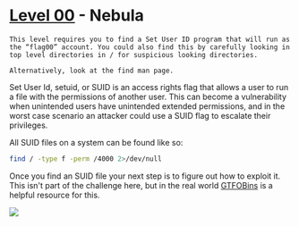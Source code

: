 # [Level 00](https://exploit.education/nebula/level-00/) - Nebula

```
This level requires you to find a Set User ID program that will run as the “flag00” account. You could also find this by carefully looking in top level directories in / for suspicious looking directories.

Alternatively, look at the find man page.
```

Set User Id, setuid, or SUID is an access rights flag that allows a user to run a file with the permissions of another user. This can become a vulnerability when unintended users have unintended extended permissions, and in the worst case scenario an attacker could use a SUID flag to escalate their privileges.

All SUID files on a system can be found like so:

```bash
find / -type f -perm /4000 2>/dev/null
```

Once you find an SUID file your next step is to figure out how to exploit it. This isn't part of the challenge here, but in the real world [GTFOBins](https://gtfobins.github.io/) is a helpful resource for this.

![](/home/ahaquer/Repos/writeups/nebula/assets/level00.png)